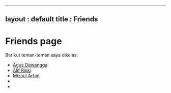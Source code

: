 ----
layout : default
title : Friends
----
# Friends page

Berikut teman-teman saya dikelas:
- [Agus Dewangga](https://agsdewg.github.io/)
- [Alif Riski](https://alfriskiii.github.io/)
- [Mizaul Arfan](https://arpan666.github.io/)
- []()
- []()